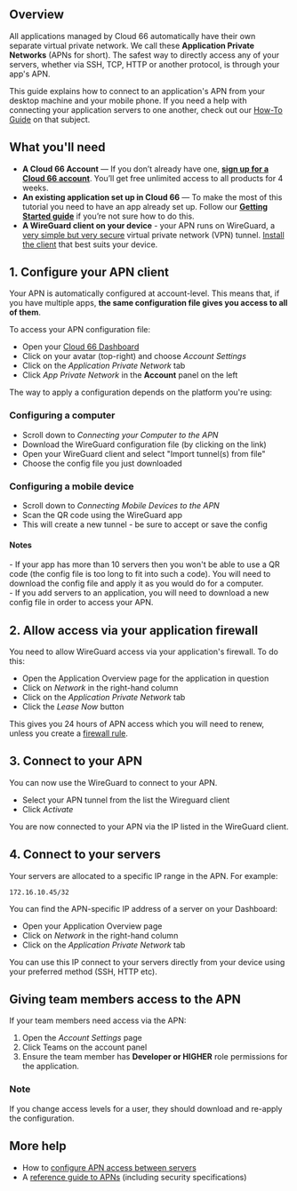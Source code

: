 ## Overview

All applications managed by Cloud 66 automatically have their own separate virtual private network. We call these **Application Private Networks** (APNs for short). The safest way to directly access any of your servers, whether via SSH, TCP, HTTP or another protocol, is through your app's APN.

This guide explains how to connect to an application's APN from your desktop machine and your mobile phone. If you need a help with connecting your application servers to one another, check out our [How-To Guide](/{{page.collection}}/how-to-guides/security/using-application-private-networks.html) on that subject. 

## What you'll need

- **A Cloud 66 Account** — If you don’t already have one, **[sign up for a Cloud 66 account](https://app.cloud66.com/users/sign_up)**. You’ll get free unlimited access to all products for 4 weeks.
- **An existing application set up in Cloud 66** — To make the most of this tutorial you need to have an app already set up. Follow our **[Getting Started guide](/{{page.collection}}/quickstarts/getting-started.html)** if you’re not sure how to do this.
- **A WireGuard client on your device** - your APN runs on WireGuard, a [very simple but very secure](/{{page.collection}}/references/understanding-application-private-networks.html) virtual private network (VPN) tunnel. [Install the client](https://www.wireguard.com/install/) that best suits your device.

## 1. Configure your APN client

Your APN is automatically configured at account-level. This means that, if you have multiple apps, **the same configuration file gives you access to all of them**.

To access your APN configuration file:

- Open your [Cloud 66 Dashboard](https://app.cloud66.com/)
- Click on your avatar (top-right) and choose *Account Settings*
- Click on the *Application Private Network* tab
- Click *App Private Network* in the **Account** panel on the left

The way to apply a configuration depends on the platform you're using:

### Configuring a computer

- Scroll down to *Connecting your Computer to the APN*
- Download the WireGuard configuration file (by clicking on the link)
- Open your WireGuard client and select "Import tunnel(s) from file"
- Choose the config file you just downloaded

### Configuring a mobile device

- Scroll down to *Connecting Mobile Devices to the APN*
- Scan the QR code using the WireGuard app
- This will create a new tunnel - be sure to accept or save the config

#### Notes
<div class="notice"><p>
- If your app has more than 10 servers then you won't be able to use a QR code (the config file is too long to fit into such a code). You will need to download the config file and apply it as you would do for a computer. <br/>
- If you add servers to an application, you will need to download a new config file in order to access your APN.
</p>
</div>

## 2. Allow access via your application firewall

You need to allow WireGuard access via your application's firewall. To do this:

- Open the Application Overview page for the application in question
- Click on *Network* in the right-hand column
- Click on the *Application Private Network* tab
- Click the *Lease Now* button

This gives you 24 hours of APN access which you will need to renew, unless you create a [firewall rule](/{{page.collection}}/tutorials/firewall-rule.html).

## 3. Connect to your APN

You can now use the WireGuard to connect to your APN. 

- Select your APN tunnel from the list the Wireguard client
- Click *Activate*

You are now connected to your APN via the IP listed in the WireGuard client. 

## 4. Connect to your servers

Your servers are allocated to a specific IP range in the APN. For example:

`172.16.10.45/32`

You can find the APN-specific IP address of a server on your Dashboard:

- Open your Application Overview page
- Click on *Network* in the right-hand column
- Click on the *Application Private Network* tab

You can use this IP connect to your servers directly from your device using your preferred method (SSH, HTTP etc).

## Giving team members access to the APN

If your team members need access via the APN:

1. Open the *Account Settings* page
2. Click Teams on the account panel 
3. Ensure the team member has **Developer or HIGHER** role permissions for the application.

### Note
<div class="notice notic-warning"><p>
If you change access levels for a user, they should download and re-apply the configuration.</p></div>

## More help

- How to [configure APN access between servers](/{{page.collection}}/how-to-guides/security/using-application-private-networks.html)
- A [reference guide to APNs](/{{page.collection}}/references/understanding-application-private-networks.html) (including security specifications)